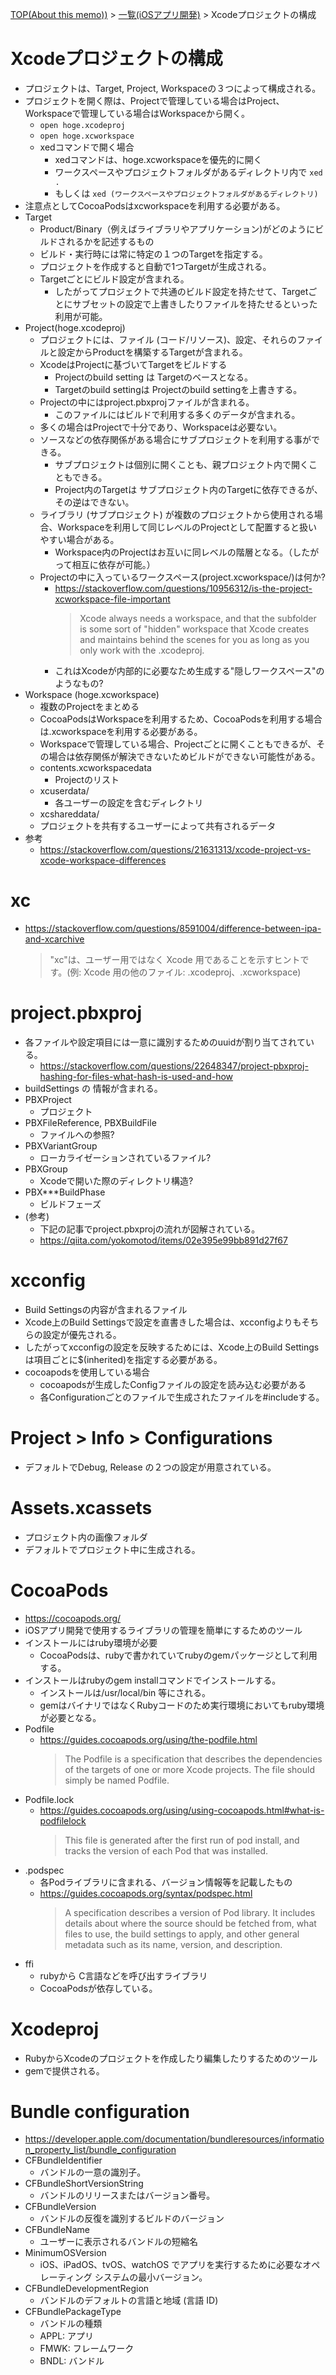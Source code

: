[TOP(About this memo))](../README.md) > [一覧(iOSアプリ開発)](./README.md) > Xcodeプロジェクトの構成



# Xcodeプロジェクトの構成
* プロジェクトは、Target, Project, Workspaceの３つによって構成される。
* プロジェクトを開く際は、Projectで管理している場合はProject、Workspaceで管理している場合はWorkspaceから開く。
    * `open hoge.xcodeproj`
    * `open hoge.xcworkspace`
    * xedコマンドで開く場合
        * xedコマンドは、hoge.xcworkspaceを優先的に開く
        * ワークスペースやプロジェクトフォルダがあるディレクトリ内で `xed .`
        * もしくは `xed (ワークスペースやプロジェクトフォルダがあるディレクトリ)`
* 注意点としてCocoaPodsはxcworkspaceを利用する必要がある。
* Target
    * Product/Binary（例えばライブラリやアプリケーション)がどのようにビルドされるかを記述するもの
    * ビルド・実行時には常に特定の１つのTargetを指定する。
    * プロジェクトを作成すると自動で1つTargetが生成される。
    * Targetごとにビルド設定が含まれる。
        * したがってプロジェクトで共通のビルド設定を持たせて、Targetごとにサブセットの設定で上書きしたりファイルを持たせるといった利用が可能。
* Project(hoge.xcodeproj)
    * プロジェクトには、ファイル (コード/リソース)、設定、それらのファイルと設定からProductを構築するTargetが含まれる。
    * XcodeはProjectに基づいてTargetをビルドする
        * Projectのbuild setting は Targetのベースとなる。
        * Targetのbuild settingは Projectのbuild settingを上書きする。
    * Projectの中にはproject.pbxprojファイルが含まれる。
        * このファイルにはビルドで利用する多くのデータが含まれる。
    * 多くの場合はProjectで十分であり、Workspaceは必要ない。
    * ソースなどの依存関係がある場合にサブプロジェクトを利用する事ができる。
        * サブプロジェクトは個別に開くことも、親プロジェクト内で開くこともできる。
        * Project内のTargetは サブプロジェクト内のTargetに依存できるが、その逆はできない。
    * ライブラリ (サブプロジェクト) が複数のプロジェクトから使用される場合、Workspaceを利用して同じレベルのProjectとして配置すると扱いやすい場合がある。
        * Workspace内のProjectはお互いに同レベルの階層となる。（したがって相互に依存が可能。）
    * Projectの中に入っているワークスペース(project.xcworkspace/)は何か?
        * https://stackoverflow.com/questions/10956312/is-the-project-xcworkspace-file-important
            > Xcode always needs a workspace, and that the subfolder is some sort of "hidden" workspace that Xcode creates and maintains behind the scenes for you as long as you only work with the .xcodeproj.
        * これはXcodeが内部的に必要なため生成する"隠しワークスペース"のようなもの?
* Workspace (hoge.xcworkspace)
    * 複数のProjectをまとめる
    * CocoaPodsはWorkspaceを利用するため、CocoaPodsを利用する場合は.xcworkspaceを利用する必要がある。
    * Workspaceで管理している場合、Projectごとに開くこともできるが、その場合は依存関係が解決できないためビルドができない可能性がある。
    * contents.xcworkspacedata
        * Projectのリスト
    * xcuserdata/
        * 各ユーザーの設定を含むディレクトリ
    * xcshareddata/
    *    プロジェクトを共有するユーザーによって共有されるデータ
* 参考
    * https://stackoverflow.com/questions/21631313/xcode-project-vs-xcode-workspace-differences
    

# xc
* https://stackoverflow.com/questions/8591004/difference-between-ipa-and-xcarchive
    >  "xc"は、ユーザー用ではなく Xcode 用であることを示すヒントです。(例: Xcode 用の他のファイル: .xcodeproj、.xcworkspace)

# project.pbxproj
* 各ファイルや設定項目には一意に識別するためのuuidが割り当てされている。
    * https://stackoverflow.com/questions/22648347/project-pbxproj-hashing-for-files-what-hash-is-used-and-how
* buildSettings の 情報が含まれる。
* PBXProject
    * プロジェクト
* PBXFileReference, PBXBuildFile
    * ファイルへの参照?
* PBXVariantGroup
    * ローカライゼーションされているファイル?
* PBXGroup
    * Xcodeで開いた際のディレクトリ構造?
* PBX***BuildPhase
    * ビルドフェーズ
* (参考)
    * 下記の記事でproject.pbxprojの流れが図解されている。
    * https://qiita.com/yokomotod/items/02e395e99bb891d27f67

# xcconfig
* Build Settingsの内容が含まれるファイル
* Xcode上のBuild Settingsで設定を直書きした場合は、xcconfigよりもそちらの設定が優先される。
* したがってxcconfigの設定を反映するためには、Xcode上のBuild Settingsは項目ごとに$(inherited)を指定する必要がある。
* cocoapodsを使用している場合
    * cocoapodsが生成したConfigファイルの設定を読み込む必要がある
    * 各Configurationごとのファイルで生成されたファイルを#includeする。

# Project > Info > Configurations
* デフォルトでDebug, Release の２つの設定が用意されている。


# Assets.xcassets
* プロジェクト内の画像フォルダ
* デフォルトでプロジェクト中に生成される。

# CocoaPods
* https://cocoapods.org/
* iOSアプリ開発で使用するライブラリの管理を簡単にするためのツール
* インストールにはruby環境が必要
    * CocoaPodsは、rubyで書かれていてrubyのgemパッケージとして利用する。
* インストールはrubyのgem installコマンドでインストールする。
    * インストールは/usr/local/bin 等にされる。
    * gemはバイナリではなくRubyコードのため実行環境においてもruby環境が必要となる。
* Podfile
    * https://guides.cocoapods.org/using/the-podfile.html
        > The Podfile is a specification that describes the dependencies of the targets of one or more Xcode projects. The file should simply be named Podfile. 
* Podfile.lock
    * https://guides.cocoapods.org/using/using-cocoapods.html#what-is-podfilelock
        > This file is generated after the first run of pod install, and tracks the version of each Pod that was installed. 
* .podspec
    * 各Podライブラリに含まれる、バージョン情報等を記載したもの
    * https://guides.cocoapods.org/syntax/podspec.html
        > A specification describes a version of Pod library. It includes details about where the source should be fetched from, what files to use, the build settings to apply, and other general metadata such as its name, version, and description.
* ffi
    * rubyから C言語などを呼び出すライブラリ
    * CocoaPodsが依存している。


# Xcodeproj 
* RubyからXcodeのプロジェクトを作成したり編集したりするためのツール
* gemで提供される。


# Bundle configuration
* https://developer.apple.com/documentation/bundleresources/information_property_list/bundle_configuration
* CFBundleIdentifier
    * バンドルの一意の識別子。
* CFBundleShortVersionString
    * バンドルのリリースまたはバージョン番号。
* CFBundleVersion
    * バンドルの反復を識別するビルドのバージョン
* CFBundleName
    * ユーザーに表示されるバンドルの短縮名
* MinimumOSVersion
    * iOS、iPadOS、tvOS、watchOS でアプリを実行するために必要なオペレーティング システムの最小バージョン。
* CFBundleDevelopmentRegion
    * バンドルのデフォルトの言語と地域 (言語 ID)
* CFBundlePackageType
    * バンドルの種類
    * APPL: アプリ
    * FMWK: フレームワーク
    * BNDL: バンドル